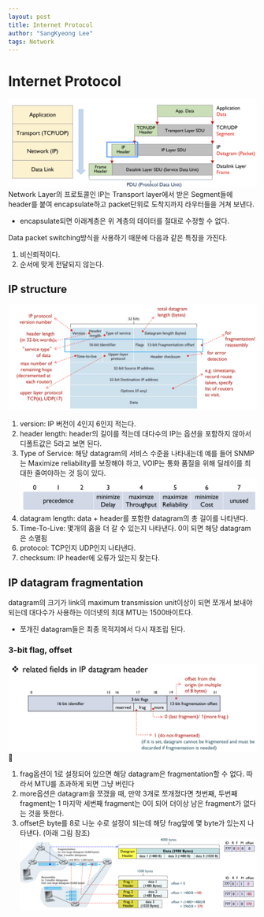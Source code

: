 ```yaml
---
layout: post
title: Internet Protocol
author: "SangKyeong Lee"
tags: Network
---
```


# Internet Protocol

![1](/assets/network/ip/01.png)
Network Layer의 프로토콜인 IP는 Transport layer에서 받은 Segment들에 header를 붙여 encapsulate하고 packet단위로 도착지까지 라우터들을 거쳐 보낸다.
- encapsulate되면 아래계층은 위 계층의 데이터를 절대로 수정할 수 없다.

Data packet switching방식을 사용하기 때문에 다음과 같은 특징을 가진다.
1. 비신뢰적이다.
2. 순서에 맞게 전달되지 않는다.


## IP structure

![2](/assets/network/ip/02.png)

1. version: IP 버전이 4인지 6인지 적는다.
2. header length: header의 길이를 적는데 대다수의 IP는 옵션을 포함하지 않아서 디폴트값은 5라고 보면 된다.
3. Type of Service: 해당 datagram의 서비스 수준을 나타내는데 예를 들어 SNMP는 Maximize reliability를 보장해야 하고, VOIP는 통화 품질을 위해 딜레이를 최대한 줄여야하는 것 등이 있다.
![5](/assets/network/ip/05.png) 
4. datagram length: data + header를 포함한 datagram의 총 길이를 나타낸다.
5. Time-To-Live: 몇개의 홉을 더 갈 수 있는지 나타낸다. 0이 되면 해당 datagram은 소멸됨
6. protocol: TCP인지 UDP인지 나타낸다.
7. checksum: IP header에 오류가 있는지 찾는다.

## IP datagram fragmentation
datagram의 크기가 link의 maximum transmission unit이상이 되면 쪼개서 보내야 되는데 대다수가 사용하는 이더넷의 최대 MTU는 1500바이트다.
- 쪼개진 datagram들은 최종 목적지에서 다시 재조립 된다.

### 3-bit flag, offset
![3](/assets/network/ip/03.png)

1. frag옵션이 1로 설정되어 있으면 해당 datagram은 fragmentation할 수 없다. 따라서 MTU를 초과하게 되면 그냥 버린다
2. more옵션은 datagram을 쪼갰을 때, 만약 3개로 쪼개졌다면 첫번째, 두번째 fragment는 1 마지막 세번째 fragment는 0이 되어 더이상 남은 fragment가 없다는 것을 뜻한다.
3. offset은 byte를 8로 나눈 수로 설정이 되는데 해당 frag앞에 몇 byte가 있는지 나타낸다. (아래 그림 참조)
![4](/assets/network/ip/04.png)

<!-- ## IP address
IPv4는 32bit로 구성되어 있고 사이사이가 .으로 구분된다.
- ex)192.11.111.1

IPv6는 128bit로 구성되어 있고 사이사이가 :으로 구분된다.
- ex)3ffe:1900:65455:3:230:f804:7ebf:12c2 -->
